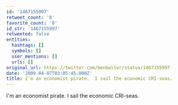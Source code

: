 ```yaml
---
id: '1467155997'
retweet_count: '0'
favorite_count: '0'
id_str: '1467155997'
retweeted: false
entities:
  hashtags: []
  symbols: []
  user_mentions: []
  urls: []
original_url: https://twitter.com/benbalter/status/1467155997
date: '2009-04-07T03:05:45.000Z'
title: I'm an economist pirate.  I sail the economic CRI-seas.
---
```


I'm an economist pirate.  I sail the economic CRI-seas.